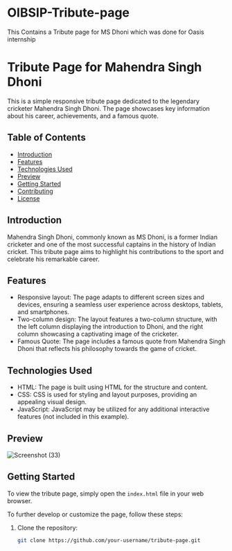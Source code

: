 # OIBSIP-Tribute-page
This Contains a Tribute page for MS Dhoni which was done for Oasis internship 
# Tribute Page for Mahendra Singh Dhoni

This is a simple responsive tribute page dedicated to the legendary cricketer Mahendra Singh Dhoni. The page showcases key information about his career, achievements, and a famous quote.

## Table of Contents

- [Introduction](#introduction)
- [Features](#features)
- [Technologies Used](#technologies-used)
- [Preview](#preview)
- [Getting Started](#getting-started)
- [Contributing](#contributing)
- [License](#license)

## Introduction

Mahendra Singh Dhoni, commonly known as MS Dhoni, is a former Indian cricketer and one of the most successful captains in the history of Indian cricket. This tribute page aims to highlight his contributions to the sport and celebrate his remarkable career.

## Features

- Responsive layout: The page adapts to different screen sizes and devices, ensuring a seamless user experience across desktops, tablets, and smartphones.
- Two-column design: The layout features a two-column structure, with the left column displaying the introduction to Dhoni, and the right column showcasing a captivating image of the cricketer.
- Famous Quote: The page includes a famous quote from Mahendra Singh Dhoni that reflects his philosophy towards the game of cricket.

## Technologies Used

- HTML: The page is built using HTML for the structure and content.
- CSS: CSS is used for styling and layout purposes, providing an appealing visual design.
- JavaScript: JavaScript may be utilized for any additional interactive features (not included in this example).

## Preview

![Screenshot (33)](https://github.com/manshal01/OIBSIP-Tribute-page/assets/93897590/c87e6b6f-fdfe-490d-bf77-33ad5c4f9017)


## Getting Started

To view the tribute page, simply open the `index.html` file in your web browser.

To further develop or customize the page, follow these steps:

1. Clone the repository:

   ```bash
   git clone https://github.com/your-username/tribute-page.git
